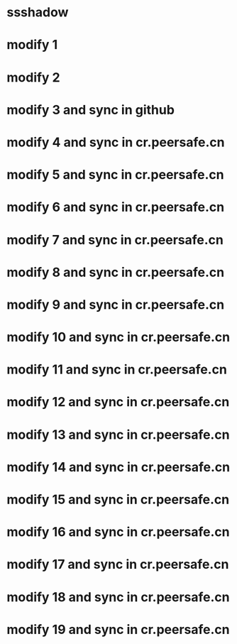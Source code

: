 # ssshadow
# modify 1
# modify 2
# modify 3 and sync in github
# modify 4 and sync in cr.peersafe.cn
# modify 5 and sync in cr.peersafe.cn
# modify 6 and sync in cr.peersafe.cn
# modify 7 and sync in cr.peersafe.cn
# modify 8 and sync in cr.peersafe.cn
# modify 9 and sync in cr.peersafe.cn
# modify 10 and sync in cr.peersafe.cn
# modify 11 and sync in cr.peersafe.cn
# modify 12 and sync in cr.peersafe.cn
# modify 13 and sync in cr.peersafe.cn
# modify 14 and sync in cr.peersafe.cn
# modify 15 and sync in cr.peersafe.cn
# modify 16 and sync in cr.peersafe.cn
# modify 17 and sync in cr.peersafe.cn
# modify 18 and sync in cr.peersafe.cn
# modify 19 and sync in cr.peersafe.cn
